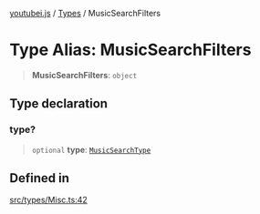 [youtubei.js](../../../README.md) / [Types](../README.md) / MusicSearchFilters

# Type Alias: MusicSearchFilters

> **MusicSearchFilters**: `object`

## Type declaration

### type?

> `optional` **type**: [`MusicSearchType`](MusicSearchType.md)

## Defined in

[src/types/Misc.ts:42](https://github.com/LuanRT/YouTube.js/blob/e1650e12979e68b9546bc63989f86b651960a10a/src/types/Misc.ts#L42)
